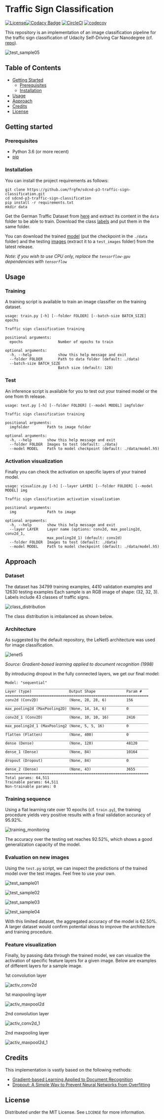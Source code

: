 # Traffic Sign Classification

[![License](https://img.shields.io/badge/License-MIT-brightgreen.svg)](LICENSE)[![Codacy Badge](https://api.codacy.com/project/badge/Grade/da9c53f13c5f4cd5b318d510d9f4676f)](https://www.codacy.com/manual/frgfm/sdcnd-p3-traffic-sign-classification?utm_source=github.com&amp;utm_medium=referral&amp;utm_content=frgfm/sdcnd-p3-traffic-sign-classification&amp;utm_campaign=Badge_Grade) [![CircleCI](https://circleci.com/gh/frgfm/sdcnd-p3-traffic-sign-classification.svg?style=shield)](https://circleci.com/gh/frgfm/sdcnd-p3-traffic-sign-classification) [![codecov](https://codecov.io/gh/frgfm/sdcnd-p3-traffic-sign-classification/branch/master/graph/badge.svg)](https://codecov.io/gh/frgfm/sdcnd-p3-traffic-sign-classification)

This repository is an implementation of an image classification pipeline for the traffic sign classification of Udacity Self-Driving Car Nanodegree (cf. [repo](<https://github.com/udacity/CarND-Traffic-Sign-Classifier-Project>)).



![test_sample05](static/images/test_sample05.png)



## Table of Contents

- [Getting Started](#getting-started)
  - [Prerequisites](#prerequisites)
  - [Installation](#installation)
- [Usage](#usage)
- [Approach](#Approach)
- [Credits](#credits)
- [License](#license)



## Getting started

### Prerequisites

- Python 3.6 (or more recent)
- [pip](https://pip.pypa.io/en/stable/)

### Installation

You can install the project requirements as follows:

```shell
git clone https://github.com/frgfm/sdcnd-p3-traffic-sign-classification.git
cd sdcnd-p3-traffic-sign-classification
pip install -r requirements.txt
mkdir data
```

Get the German Traffic Dataset from [here](https://s3-us-west-1.amazonaws.com/udacity-selfdrivingcar/traffic-signs-data.zip) and extract its content in the `data` folder to be able to train. Download the class [labels](https://raw.githubusercontent.com/udacity/CarND-Traffic-Sign-Classifier-Project/master/signnames.csv) and put them in the same folder.

You can download the trained [model](https://github.com/frgfm/sdcnd-p3-traffic-sign-classification/releases/download/v0.1.0/model.h5) (put the checkpoint in the `./data` folder) and the testing [images](https://github.com/frgfm/sdcnd-p3-traffic-sign-classification/releases/download/v0.1.0/test_images.zip) (extract it to a `test_images` folder) from the latest release.



*Note: if you wish to use CPU only, replace the `tensorflow-gpu` dependencies with `tensorflow`*



## Usage

### Training

A training script is available to train an image classifier on the training dataset.

```
usage: train.py [-h] [--folder FOLDER] [--batch-size BATCH_SIZE] epochs

Traffic sign classification training

positional arguments:
  epochs                Number of epochs to train

optional arguments:
  -h, --help            show this help message and exit
  --folder FOLDER       Path to data folder (default: ./data)
  --batch-size BATCH_SIZE
                        Batch size (default: 128)
```



### Test

An inference script is available for you to test out your trained model or the one from th release.

```
usage: test.py [-h] [--folder FOLDER] [--model MODEL] imgfolder

Traffic sign classification training

positional arguments:
  imgfolder        Path to image folder

optional arguments:
  -h, --help       show this help message and exit
  --folder FOLDER  Images to test (default: ./data)
  --model MODEL    Path to model checkpoint (default: ./data/model.h5)

```



### Activation visualization

Finally you can check the activation on specific layers of your trained model.

```
usage: visualize.py [-h] [--layer LAYER] [--folder FOLDER] [--model MODEL] img

Traffic sign classification activation visualization

positional arguments:
  img              Path to image

optional arguments:
  -h, --help       show this help message and exit
  --layer LAYER    Layer name (options: conv2d, max_pooling2d, conv2d_1,
                   max_pooling2d_1) (default: conv2d)
  --folder FOLDER  Images to test (default: ./data)
  --model MODEL    Path to model checkpoint (default: ./data/model.h5)
```





## Approach

### Dataset

The dataset has 34799 training examples, 4410 validation examples and 12630 testing examples Each sample is an RGB image of shape: (32, 32, 3). Labels include 43 classes of traffic signs.

![class_distribution](static/images/class_distribution.png)

The class distribution is imbalanced as shown below.



### Architecture

As suggested by the default repository, the LeNet5 architecture was used for image classification.

![lenet5](<https://www.researchgate.net/profile/Vladimir_Golovko3/publication/313808170/figure/fig3/AS:552880910618630@1508828489678/Architecture-of-LeNet-5.png>)

*Source: Gradient-based learning applied to document recognition (1998)*



By introducing dropout in the fully connected layers, we get our final model:

```shell
Model: "sequential"
_________________________________________________________________
Layer (type)                 Output Shape              Param #   
=================================================================
conv2d (Conv2D)              (None, 28, 28, 6)         156       
_________________________________________________________________
max_pooling2d (MaxPooling2D) (None, 14, 14, 6)         0         
_________________________________________________________________
conv2d_1 (Conv2D)            (None, 10, 10, 16)        2416      
_________________________________________________________________
max_pooling2d_1 (MaxPooling2 (None, 5, 5, 16)          0         
_________________________________________________________________
flatten (Flatten)            (None, 400)               0         
_________________________________________________________________
dense (Dense)                (None, 120)               48120     
_________________________________________________________________
dense_1 (Dense)              (None, 84)                10164     
_________________________________________________________________
dropout (Dropout)            (None, 84)                0         
_________________________________________________________________
dense_2 (Dense)              (None, 43)                3655      
=================================================================
Total params: 64,511
Trainable params: 64,511
Non-trainable params: 0
```



### Training sequence

Using a flat learning rate over 10 epochs (cf. `train.py`), the training procedure yields very positive results with a final validation accuracy of 95.92%.

![training_monitoring](static/images/training_monitoring.png)

The accuracy over the testing set reaches 92.52%, which shows a good generalization capacity of the model.



### Evaluation on new images

Using the `test.py` script, we can inspect the predictions of the trained model over the test images. Feel free to use your own.

![test_sample01](static/images/test_sample01.png)

![test_sample02](static/images/test_sample02.png)

![test_sample03](static/images/test_sample03.png)

![test_sample04](static/images/test_sample04.png)

With this limited dataset, the aggregated accuracy of the model is 62.50%. A larger dataset would confirm potential ideas to improve the architecture and training procedure.



### Feature visualization

Finally, by passing data through the trained model, we can visualize the activation of specific feature layers for a given image. Below are examples of different layers for a sample image.



1st convolution layer

![activ_conv2d](static/images/activ_conv2d.png)

1st maxpooling layer

![activ_maxpool2d](static/images/activ_maxpool2d.png)

2nd convolution layer

![activ_conv2d_1](static/images/activ_conv2d_1.png)

2nd maxpooling layer

![activ_maxpool2d_1](static/images/activ_maxpool2d_1.png)





## Credits

This implementation is vastly based on the following methods:

- [Gradient-based Learning Applied to Document Recognition](http://yann.lecun.com/exdb/publis/pdf/lecun-01a.pdf)
- [Dropout: A Simple Way to Prevent Neural Networks from Overfitting](http://jmlr.org/papers/volume15/srivastava14a/srivastava14a.pdf)



## License

Distributed under the MIT License. See `LICENSE` for more information.